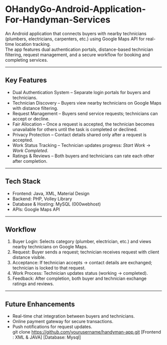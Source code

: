 # OHandyGo-Android-Application-For-Handyman-Services

An Android application that connects buyers with nearby technicians (plumbers, electricians, carpenters, etc.) using Google Maps API for real-time location tracking.  
The app features dual authentication portals, distance-based technician filtering, request management, and a secure workflow for booking and completing services.  

---

## Key Features  
- Dual Authentication System – Separate login portals for buyers and technicians.  
- Technician Discovery – Buyers view nearby technicians on Google Maps with distance filtering.  
- Request Management – Buyers send service requests; technicians can accept or decline.  
- Fair Allocation – Once a request is accepted, the technician becomes unavailable for others until the task is completed or declined.  
- Privacy Protection – Contact details shared only after a request is accepted.  
- Work Status Tracking – Technician updates progress: *Start Work* → *Work Completed*.  
- Ratings & Reviews – Both buyers and technicians can rate each other after completion.  

---

## Tech Stack  
- Frontend: Java, XML, Material Design  
- Backend: PHP, Volley Library  
- Database & Hosting: MySQL (000webhost)  
- APIs: Google Maps API  

---

## Workflow  
1. Buyer Login: Selects category (plumber, electrician, etc.) and views nearby technicians on Google Maps.  
2. Request: Buyer sends a request; technician receives request with client distance visible.  
3. Acceptance: If technician accepts → contact details are exchanged; technician is locked to that request.  
4. Work Process: Technician updates status (working → completed).  
5. Feedback: After completion, both buyer and technician exchange ratings and reviews.  

---

## Future Enhancements  
- Real-time chat integration between buyers and technicians.  
- Online payment gateway for secure transactions.  
- Push notifications for request updates.  
   git clone https://github.com/yourusername/handyman-app.git
 [Frontend : XML & JAVA] [Database: Mysql]
